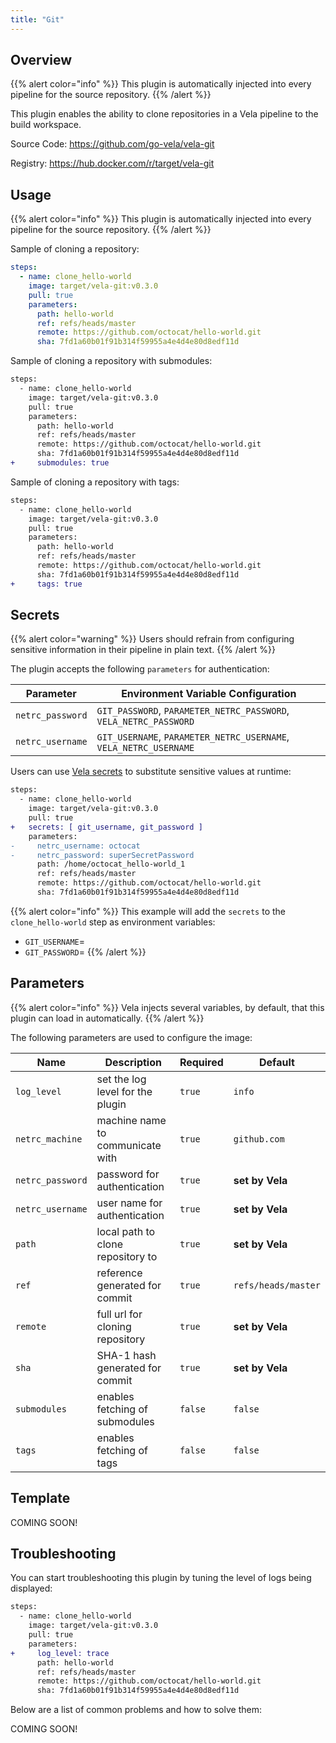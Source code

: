 ```yaml
---
title: "Git"
---
```


## Overview

{{% alert color="info" %}}
This plugin is automatically injected into every pipeline for the source repository.
{{% /alert %}}

This plugin enables the ability to clone repositories in a Vela pipeline to the build workspace.

Source Code: https://github.com/go-vela/vela-git

Registry: https://hub.docker.com/r/target/vela-git

## Usage

{{% alert color="info" %}}
This plugin is automatically injected into every pipeline for the source repository.
{{% /alert %}}

Sample of cloning a repository:

```yaml
steps:
  - name: clone_hello-world
    image: target/vela-git:v0.3.0
    pull: true
    parameters:
      path: hello-world
      ref: refs/heads/master
      remote: https://github.com/octocat/hello-world.git
      sha: 7fd1a60b01f91b314f59955a4e4d4e80d8edf11d
```

Sample of cloning a repository with submodules:

```diff
steps:
  - name: clone_hello-world
    image: target/vela-git:v0.3.0
    pull: true
    parameters:
      path: hello-world
      ref: refs/heads/master
      remote: https://github.com/octocat/hello-world.git
      sha: 7fd1a60b01f91b314f59955a4e4d4e80d8edf11d
+     submodules: true
```

Sample of cloning a repository with tags:

```diff
steps:
  - name: clone_hello-world
    image: target/vela-git:v0.3.0
    pull: true
    parameters:
      path: hello-world
      ref: refs/heads/master
      remote: https://github.com/octocat/hello-world.git
      sha: 7fd1a60b01f91b314f59955a4e4d4e80d8edf11d
+     tags: true
```

## Secrets

{{% alert color="warning" %}}
Users should refrain from configuring sensitive information in their pipeline in plain text.
{{% /alert %}}

The plugin accepts the following `parameters` for authentication:

| Parameter        | Environment Variable Configuration                                |
| ---------------- | ----------------------------------------------------------------- |
| `netrc_password` | `GIT_PASSWORD`, `PARAMETER_NETRC_PASSWORD`, `VELA_NETRC_PASSWORD` |
| `netrc_username` | `GIT_USERNAME`, `PARAMETER_NETRC_USERNAME`, `VELA_NETRC_USERNAME` |

Users can use [Vela secrets](/docs/concepts/pipeline/secrets/) to substitute sensitive values at runtime:

```diff
steps:
  - name: clone_hello-world
    image: target/vela-git:v0.3.0
    pull: true
+   secrets: [ git_username, git_password ]
    parameters:
-     netrc_username: octocat
-     netrc_password: superSecretPassword
      path: /home/octocat_hello-world_1
      ref: refs/heads/master
      remote: https://github.com/octocat/hello-world.git
      sha: 7fd1a60b01f91b314f59955a4e4d4e80d8edf11d
```

{{% alert color="info" %}}
This example will add the `secrets` to the `clone_hello-world` step as environment variables:

- `GIT_USERNAME`=<value>
- `GIT_PASSWORD`=<value>
{{% /alert %}}

## Parameters

{{% alert color="info" %}}
Vela injects several variables, by default, that this plugin can load in automatically.
{{% /alert %}}

The following parameters are used to configure the image:

| Name             | Description                       | Required | Default             |
| ---------------- | --------------------------------- | -------- | ------------------- |
| `log_level`      | set the log level for the plugin  | `true`   | `info`              |
| `netrc_machine`  | machine name to communicate with  | `true`   | `github.com`        |
| `netrc_password` | password for authentication       | `true`   | **set by Vela**     |
| `netrc_username` | user name for authentication      | `true`   | **set by Vela**     |
| `path`           | local path to clone repository to | `true`   | **set by Vela**     |
| `ref`            | reference generated for commit    | `true`   | `refs/heads/master` |
| `remote`         | full url for cloning repository   | `true`   | **set by Vela**     |
| `sha`            | SHA-1 hash generated for commit   | `true`   | **set by Vela**     |
| `submodules`     | enables fetching of submodules    | `false`  | `false`             |
| `tags`           | enables fetching of tags          | `false`  | `false`             |

## Template

COMING SOON!

## Troubleshooting

You can start troubleshooting this plugin by tuning the level of logs being displayed:

```diff
steps:
  - name: clone_hello-world
    image: target/vela-git:v0.3.0
    pull: true
    parameters:
+     log_level: trace
      path: hello-world
      ref: refs/heads/master
      remote: https://github.com/octocat/hello-world.git
      sha: 7fd1a60b01f91b314f59955a4e4d4e80d8edf11d
```

Below are a list of common problems and how to solve them:

COMING SOON!
